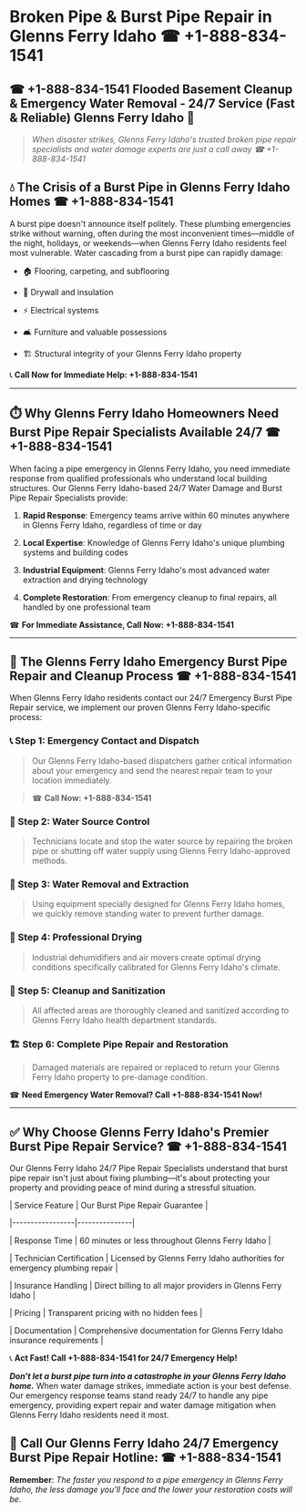 # Broken Pipe & Burst Pipe Repair in Glenns Ferry Idaho ☎ +1-888-834-1541  
## ☎ +1-888-834-1541 Flooded Basement Cleanup & Emergency Water Removal - 24/7 Service (Fast & Reliable) Glenns Ferry Idaho 🚨  

> *When disaster strikes, Glenns Ferry Idaho's trusted broken pipe repair specialists and water damage experts are just a call away ☎ +1-888-834-1541*  

## 💧 The Crisis of a Burst Pipe in Glenns Ferry Idaho Homes ☎ +1-888-834-1541  

A burst pipe doesn't announce itself politely. These plumbing emergencies strike without warning, often during the most inconvenient times—middle of the night, holidays, or weekends—when Glenns Ferry Idaho residents feel most vulnerable. Water cascading from a burst pipe can rapidly damage:  

* 🏠 Flooring, carpeting, and subflooring  
* 🧱 Drywall and insulation  
* ⚡ Electrical systems  
* 🛋️ Furniture and valuable possessions  
* 🏗️ Structural integrity of your Glenns Ferry Idaho property  

📞 **Call Now for Immediate Help: +1-888-834-1541**  

---  

## ⏱️ Why Glenns Ferry Idaho Homeowners Need Burst Pipe Repair Specialists Available 24/7 ☎ +1-888-834-1541  

When facing a pipe emergency in Glenns Ferry Idaho, you need immediate response from qualified professionals who understand local building structures. Our Glenns Ferry Idaho-based 24/7 Water Damage and Burst Pipe Repair Specialists provide:  

1. **Rapid Response**: Emergency teams arrive within 60 minutes anywhere in Glenns Ferry Idaho, regardless of time or day  
2. **Local Expertise**: Knowledge of Glenns Ferry Idaho's unique plumbing systems and building codes  
3. **Industrial Equipment**: Glenns Ferry Idaho's most advanced water extraction and drying technology  
4. **Complete Restoration**: From emergency cleanup to final repairs, all handled by one professional team  

☎ **For Immediate Assistance, Call Now: +1-888-834-1541**  

---  

## 🔧 The Glenns Ferry Idaho Emergency Burst Pipe Repair and Cleanup Process ☎ +1-888-834-1541  

When Glenns Ferry Idaho residents contact our 24/7 Emergency Burst Pipe Repair service, we implement our proven Glenns Ferry Idaho-specific process:  

### 📞 Step 1: Emergency Contact and Dispatch  
> Our Glenns Ferry Idaho-based dispatchers gather critical information about your emergency and send the nearest repair team to your location immediately.  
> ☎ **Call Now: +1-888-834-1541**  

### 🚿 Step 2: Water Source Control  
> Technicians locate and stop the water source by repairing the broken pipe or shutting off water supply using Glenns Ferry Idaho-approved methods.  

### 🌊 Step 3: Water Removal and Extraction  
> Using equipment specially designed for Glenns Ferry Idaho homes, we quickly remove standing water to prevent further damage.  

### 💨 Step 4: Professional Drying  
> Industrial dehumidifiers and air movers create optimal drying conditions specifically calibrated for Glenns Ferry Idaho's climate.  

### 🧼 Step 5: Cleanup and Sanitization  
> All affected areas are thoroughly cleaned and sanitized according to Glenns Ferry Idaho health department standards.  

### 🏗️ Step 6: Complete Pipe Repair and Restoration  
> Damaged materials are repaired or replaced to return your Glenns Ferry Idaho property to pre-damage condition.  

☎ **Need Emergency Water Removal? Call +1-888-834-1541 Now!**  

---  

## ✅ Why Choose Glenns Ferry Idaho's Premier Burst Pipe Repair Service? ☎ +1-888-834-1541  

Our Glenns Ferry Idaho 24/7 Pipe Repair Specialists understand that burst pipe repair isn't just about fixing plumbing—it's about protecting your property and providing peace of mind during a stressful situation.  

| Service Feature | Our Burst Pipe Repair Guarantee |  
|-----------------|---------------|  
| Response Time | 60 minutes or less throughout Glenns Ferry Idaho |  
| Technician Certification | Licensed by Glenns Ferry Idaho authorities for emergency plumbing repair |  
| Insurance Handling | Direct billing to all major providers in Glenns Ferry Idaho |  
| Pricing | Transparent pricing with no hidden fees |  
| Documentation | Comprehensive documentation for Glenns Ferry Idaho insurance requirements |  

📞 **Act Fast! Call +1-888-834-1541 for 24/7 Emergency Help!**  

***Don't let a burst pipe turn into a catastrophe in your Glenns Ferry Idaho home.*** When water damage strikes, immediate action is your best defense. Our emergency response teams stand ready 24/7 to handle any pipe emergency, providing expert repair and water damage mitigation when Glenns Ferry Idaho residents need it most.  

## 📱 Call Our Glenns Ferry Idaho 24/7 Emergency Burst Pipe Repair Hotline: ☎ +1-888-834-1541  

**Remember**: *The faster you respond to a pipe emergency in Glenns Ferry Idaho, the less damage you'll face and the lower your restoration costs will be.*